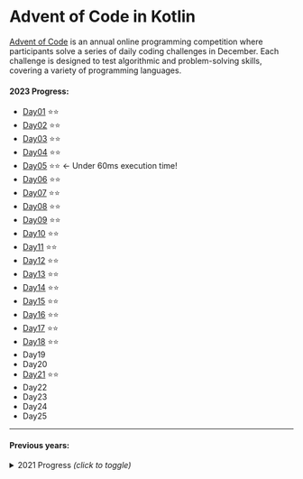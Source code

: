 # Advent of Code in Kotlin

[Advent of Code](https://adventofcode.com/) is an annual online programming competition where participants
solve a series of daily coding challenges in December. Each challenge is designed to test algorithmic and
problem-solving skills, covering a variety of programming languages.

#### 2023 Progress:

- [Day01](https://github.com/adrisalas/advent-of-code-kotlin/blob/main/src/main/kotlin/year2023/Day01.kt) ⭐⭐
- [Day02](https://github.com/adrisalas/advent-of-code-kotlin/blob/main/src/main/kotlin/year2023/Day02.kt) ⭐⭐
- [Day03](https://github.com/adrisalas/advent-of-code-kotlin/blob/main/src/main/kotlin/year2023/Day03.kt) ⭐⭐
- [Day04](https://github.com/adrisalas/advent-of-code-kotlin/blob/main/src/main/kotlin/year2023/Day04.kt) ⭐⭐
- [Day05](https://github.com/adrisalas/advent-of-code-kotlin/blob/main/src/main/kotlin/year2023/Day05.kt) ⭐⭐ <- Under
  60ms execution time!
- [Day06](https://github.com/adrisalas/advent-of-code-kotlin/blob/main/src/main/kotlin/year2023/Day06.kt) ⭐⭐
- [Day07](https://github.com/adrisalas/advent-of-code-kotlin/blob/main/src/main/kotlin/year2023/Day07.kt) ⭐⭐
- [Day08](https://github.com/adrisalas/advent-of-code-kotlin/blob/main/src/main/kotlin/year2023/Day08.kt) ⭐⭐
- [Day09](https://github.com/adrisalas/advent-of-code-kotlin/blob/main/src/main/kotlin/year2023/Day09.kt) ⭐⭐
- [Day10](https://github.com/adrisalas/advent-of-code-kotlin/blob/main/src/main/kotlin/year2023/Day10.kt) ⭐⭐
- [Day11](https://github.com/adrisalas/advent-of-code-kotlin/blob/main/src/main/kotlin/year2023/Day11.kt) ⭐⭐
- [Day12](https://github.com/adrisalas/advent-of-code-kotlin/blob/main/src/main/kotlin/year2023/Day12.kt) ⭐⭐
- [Day13](https://github.com/adrisalas/advent-of-code-kotlin/blob/main/src/main/kotlin/year2023/Day13.kt) ⭐⭐
- [Day14](https://github.com/adrisalas/advent-of-code-kotlin/blob/main/src/main/kotlin/year2023/Day14.kt) ⭐⭐
- [Day15](https://github.com/adrisalas/advent-of-code-kotlin/blob/main/src/main/kotlin/year2023/Day15.kt) ⭐⭐
- [Day16](https://github.com/adrisalas/advent-of-code-kotlin/blob/main/src/main/kotlin/year2023/Day16.kt) ⭐⭐
- [Day17](https://github.com/adrisalas/advent-of-code-kotlin/blob/main/src/main/kotlin/year2023/Day17.kt) ⭐⭐
- [Day18](https://github.com/adrisalas/advent-of-code-kotlin/blob/main/src/main/kotlin/year2023/Day18.kt) ⭐⭐
- Day19
- Day20
- [Day21](https://github.com/adrisalas/advent-of-code-kotlin/blob/main/src/main/kotlin/year2023/Day21.kt) ⭐⭐
- Day22
- Day23
- Day24
- Day25

<hr>

#### Previous years:

<details>
<summary>2021 Progress <i>(click to toggle)</i></summary>
<ul> 
<li><a href="https://github.com/adrisalas/advent-of-code-kotlin/blob/main/src/main/kotlin/year2021/Day01.kt">Day01</a> ⭐⭐</li>
<li><a href="https://github.com/adrisalas/advent-of-code-kotlin/blob/main/src/main/kotlin/year2021/Day02.kt">Day02</a> ⭐⭐</li>
<li><a href="https://github.com/adrisalas/advent-of-code-kotlin/blob/main/src/main/kotlin/year2021/Day03.kt">Day03</a> ⭐⭐</li>
<li><a href="https://github.com/adrisalas/advent-of-code-kotlin/blob/main/src/main/kotlin/year2021/Day04.kt">Day04</a> ⭐⭐</li>
<li><a href="https://github.com/adrisalas/advent-of-code-kotlin/blob/main/src/main/kotlin/year2021/Day05.kt">Day05</a> ⭐⭐</li>
<li><a href="https://github.com/adrisalas/advent-of-code-kotlin/blob/main/src/main/kotlin/year2021/Day06.kt">Day06</a> ⭐⭐</li>
<li><a href="https://github.com/adrisalas/advent-of-code-kotlin/blob/main/src/main/kotlin/year2021/Day07.kt">Day07</a> ⭐⭐</li>
<li><a href="https://github.com/adrisalas/advent-of-code-kotlin/blob/main/src/main/kotlin/year2021/Day08.kt">Day08</a> ⭐⭐</li>
<li>Day09</li>
<li>Day10</li>
<li>Day11</li>
<li>Day12</li>
<li>Day13</li>
<li>Day14</li>
<li>Day15</li>
<li>Day16</li>
<li>Day17</li>
<li>Day18</li>
<li>Day19</li>
<li>Day20</li>
<li>Day21</li>
<li>Day22</li>
<li>Day23</li>
<li>Day24</li>
<li>Day25</li>

</ul>
</details>









